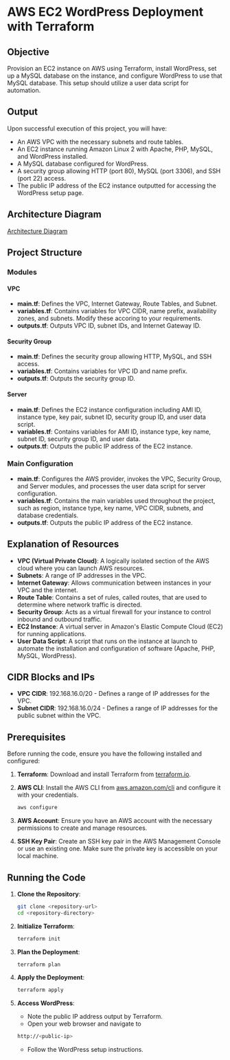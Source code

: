 # AWS EC2 WordPress Deployment with Terraform

## Objective

Provision an EC2 instance on AWS using Terraform, install WordPress, set up a MySQL database on the instance, and configure WordPress to use that MySQL database. This setup should utilize a user data script for automation.

## Output

Upon successful execution of this project, you will have:
- An AWS VPC with the necessary subnets and route tables.
- An EC2 instance running Amazon Linux 2 with Apache, PHP, MySQL, and WordPress installed.
- A MySQL database configured for WordPress.
- A security group allowing HTTP (port 80), MySQL (port 3306), and SSH (port 22) access.
- The public IP address of the EC2 instance outputted for accessing the WordPress setup page.

## Architecture Diagram
[Architecture Diagram](Diagrams/architectureDiagram.drawio)

## Project Structure

### Modules

#### VPC

- **main.tf**: Defines the VPC, Internet Gateway, Route Tables, and Subnet.
- **variables.tf**: Contains variables for VPC CIDR, name prefix, availability zones, and subnets. Modify these accoring to your requirements.
- **outputs.tf**: Outputs VPC ID, subnet IDs, and Internet Gateway ID.

#### Security Group

- **main.tf**: Defines the security group allowing HTTP, MySQL, and SSH access.
- **variables.tf**: Contains variables for VPC ID and name prefix.
- **outputs.tf**: Outputs the security group ID.

#### Server

- **main.tf**: Defines the EC2 instance configuration including AMI ID, instance type, key pair, subnet ID, security group ID, and user data script.
- **variables.tf**: Contains variables for AMI ID, instance type, key name, subnet ID, security group ID, and user data.
- **outputs.tf**: Outputs the public IP address of the EC2 instance.

### Main Configuration

- **main.tf**: Configures the AWS provider, invokes the VPC, Security Group, and Server modules, and processes the user data script for server configuration.
- **variables.tf**: Contains the main variables used throughout the project, such as region, instance type, key name, VPC CIDR, subnets, and database credentials.
- **outputs.tf**: Outputs the public IP address of the EC2 instance.

## Explanation of Resources

- **VPC (Virtual Private Cloud)**: A logically isolated section of the AWS cloud where you can launch AWS resources.
- **Subnets**: A range of IP addresses in the VPC.
- **Internet Gateway**: Allows communication between instances in your VPC and the internet.
- **Route Table**: Contains a set of rules, called routes, that are used to determine where network traffic is directed.
- **Security Group**: Acts as a virtual firewall for your instance to control inbound and outbound traffic.
- **EC2 Instance**: A virtual server in Amazon's Elastic Compute Cloud (EC2) for running applications.
- **User Data Script**: A script that runs on the instance at launch to automate the installation and configuration of software (Apache, PHP, MySQL, WordPress).

## CIDR Blocks and IPs

- **VPC CIDR**: 192.168.16.0/20 - Defines a range of IP addresses for the VPC.
- **Subnet CIDR**: 192.168.16.0/24 - Defines a range of IP addresses for the public subnet within the VPC.
  
## Prerequisites

Before running the code, ensure you have the following installed and configured:

1. **Terraform**: Download and install Terraform from [terraform.io](https://www.terraform.io/downloads.html).
2. **AWS CLI**: Install the AWS CLI from [aws.amazon.com/cli](https://aws.amazon.com/cli/) and configure it with your credentials.
   ```bash
   aws configure
   ```

3. **AWS Account**: Ensure you have an AWS account with the necessary permissions to create and manage resources.

4. **SSH Key Pair**: Create an SSH key pair in the AWS Management Console or use an existing one. Make sure the private key is accessible on your local machine.

## Running the Code

1. **Clone the Repository**:
   ```bash
   git clone <repository-url>
   cd <repository-directory>
    ```

2. **Initialize Terraform**:
    ```bash
    terraform init
    ```

3. **Plan the Deployment**:
    ```bash
    terraform plan
    ```

3. **Apply the Deployment**:
    ```bash
    terraform apply
    ```

4. **Access WordPress**:
   - Note the public IP address output by Terraform.
   - Open your web browser and navigate to 
    ```bash
    http://<public-ip>
    ```
   - Follow the WordPress setup instructions.


